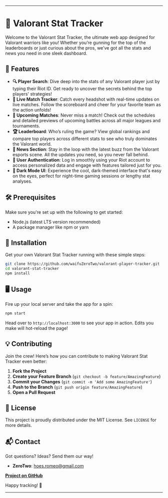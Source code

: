 ---

# 🎯 Valorant Stat Tracker

Welcome to the Valorant Stat Tracker, the ultimate web app designed for Valorant warriors like you! Whether you’re gunning for the top of the leaderboards or just curious about the pros, we’ve got all the stats and news you need in one sleek dashboard.

## 🌟 Features

- **🔍 Player Search**: Dive deep into the stats of any Valorant player just by typing their Riot ID. Get ready to uncover the secrets behind the top players' strategies!
- **🔴 Live Match Tracker**: Catch every headshot with real-time updates on live matches. Follow the scoreboard and cheer for your favorite team as the action unfolds!
- **📅 Upcoming Matches**: Never miss a match! Check out the schedules and detailed previews of upcoming battles across all major leagues and tournaments.
- **🏆 Leaderboard**: Who’s ruling the game? View global rankings and compare top players across different stats to see who truly dominates the Valorant world.
- **📰 News Section**: Stay in the loop with the latest buzz from the Valorant esports scene. All the updates you need, so you never fall behind.
- **🔐 User Authentication**: Log in smoothly using your Riot account to access personalized data and engage with features tailored just for you.
- **🌙 Dark Mode UI**: Experience the cool, dark-themed interface that's easy on the eyes, perfect for night-time gaming sessions or lengthy stat analyses.

## 🛠 Prerequisites

Make sure you're set up with the following to get started:
- Node.js (latest LTS version recommended)
- A package manager like npm or yarn

## 🚀 Installation

Get your own Valorant Stat Tracker running with these simple steps:

```bash
git clone https://github.com/waifuZeroTwo/valorant-player-tracker.git
cd valorant-stat-tracker
npm install
```

## 🖥 Usage

Fire up your local server and take the app for a spin:

```bash
npm start
```

Head over to `http://localhost:3000` to see your app in action. Edits you make will hot-reload the page!

## 💡 Contributing

Join the crew! Here’s how you can contribute to making Valorant Stat Tracker even better:

1. **Fork the Project**
2. **Create your Feature Branch** (`git checkout -b feature/AmazingFeature`)
3. **Commit your Changes** (`git commit -m 'Add some AmazingFeature'`)
4. **Push to the Branch** (`git push origin feature/AmazingFeature`)
5. **Open a Pull Request**

## 📜 License

This project is proudly distributed under the MIT License. See `LICENSE` for more details.

## 📬 Contact

Got questions? Ideas? Send them our way!
- **ZeroTwo**: hoes.romeo@gmail.com

**[Project on GitHub](https://github.com/waifuZeroTwo/valorant-player-tracker)**

Happy tracking! 🎉

---